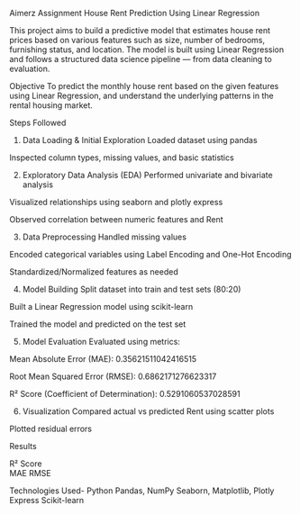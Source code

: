 Aimerz Assignment House Rent Prediction Using Linear Regression

This project aims to build a predictive model that estimates house rent prices based on various features such as size, number of bedrooms, furnishing status, and location. The model is built using Linear Regression and follows a structured data science pipeline — from data cleaning to evaluation.

 Objective
To predict the monthly house rent based on the given features using Linear Regression, and understand the underlying patterns in the rental housing market.

Steps Followed
1. Data Loading & Initial Exploration
Loaded dataset using pandas

Inspected column types, missing values, and basic statistics

2. Exploratory Data Analysis (EDA)
Performed univariate and bivariate analysis

Visualized relationships using seaborn and plotly express

Observed correlation between numeric features and Rent

3. Data Preprocessing
Handled missing values

Encoded categorical variables using Label Encoding and One-Hot Encoding

Standardized/Normalized features as needed

4. Model Building
Split dataset into train and test sets (80:20)

Built a Linear Regression model using scikit-learn

Trained the model and predicted on the test set

5. Model Evaluation
Evaluated using metrics:

Mean Absolute Error (MAE): 0.35621511042416515

Root Mean Squared Error (RMSE): 0.6862171276623317

R² Score (Coefficient of Determination): 0.5291060537028591

6. Visualization
Compared actual vs predicted Rent using scatter plots

Plotted residual errors


Results

R² Score	
MAE	
RMSE

Technologies Used- 
Python
Pandas, NumPy
Seaborn, Matplotlib, Plotly Express
Scikit-learn
